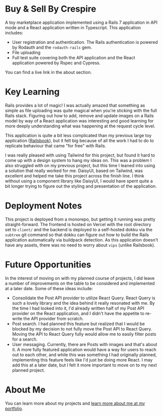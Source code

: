 # Buy & Sell By Crespire

A toy marketplace application implemented using a Rails 7 application in API
mode and a React application written in Typescript. This application includes:
* User registration and authentication. The Rails authentication is powered by
  Rodauth and the `rodauth-rails` gem.
* File uploading
* Full test suite covering both the API application and the React application
  powered by Rspec and Cypress.

You can find a live link in the about section.

# Key Learning
Rails provides a lot of magic! I was actually amazed that something as simple
as file uploading was quite magical when you're sticking with the full Rails
stack. Figuring out how to add, remove and update images on a Rails model by
way of a React application was interesting and good learning for more deeply
understanding what was happening at the request cycle level.

This application is quite a bit less complicated than my previous large toy
application ([Railsbook](https://railsbook.crespire.dev)), but it felt big
because of all the work I had to do to replicate behaviour that came "for free"
with Rails.

I was really pleased with using Tailwind for this project, but found it hard to
come up with a design system to hang my ideas on. This was a problem I also
struggled with on my previous project, but this time I leaned into using a
solution that really worked for me. DaisyUI, based on Tailwind, was excellent
and helped me take this project across the finish line. I think without using
a component library like DaisyUI, I would have spent quite a bit longer trying
to figure out the styling and presentation of the application.

# Deployment Notes
This project is deployed from a monorepo, but getting it running was pretty
straight-forward. The frontend is hosted on Vercel with the root directory
set to `client/` and the backend is deployed to a self-hosted dokku via the
`subtree` git command so that dokku can figure out how to build the Rails
application automatically via buildpack detection. As this application doesn't
have any assets, there was no need to worry about `vips` (unlike Railsbook).

# Future Opportunities
In the interest of moving on with my planned course of projects, I did leave
a number of improvements on the table to be considered and implemented at a
later date. Some of these ideas include:
* Consolidate the Post API provider to utilize React Query. React Query is such
  a lovely library and the idea behind it really resonated with me. By the time
  I had looked into it, I'd already written half of my Post API provider on the
  React application, and I didn't have the appetite to re-write the API provider
  from scratch.
* Post search. I had planned this feature but realized that I would be blocked
  by my decision to not fully move the Post API to React Query. Moving the API
  to React Query fully would allow me to easily filter posts for a search.
* User messaging. Currently, there are Posts with images and that's about it.
  A more fully featured application would have a way for users to reach out to
  each other, and while this was something I had originally planned, implementing
  this feature feels like I'd just be doing more React. I may add this at a later
  date, but I felt it more important to move on to my next planned project.

# About Me
You can learn more about my projects and [learn more about me at my portfolio](https://crespire.dev).
